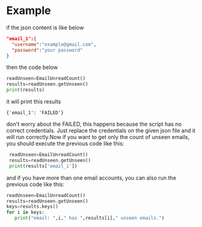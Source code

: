 # Example
  if the json content is like below
  ```json
  "email_1":{
	"username":"example@gmail.com",
    "password":"your password"
}
  ```
  then the code below 
  ```python
  readUnseen=EmailUnreadCount()
  results=readUnseen.getUnseen()
  print(results)
  ```
  it will print this results
  ```string
  {'email_1': 'FAILED'}
  ```
 don't worry about the FAILED, this happens because the script has no correct credentials. Just replace the credentials on the given json file and it will run correctly.Now if you want to get only the count of unseen emails, you should execute the previous code like this:
 ```python
  readUnseen=EmailUnreadCount()
  results=readUnseen.getUnseen()
  print(results['email_1'])
  ```
  and if you have more than one email accounts, you can also run the previous code like this:
 ```python
readUnseen=EmailUnreadCount()
results=readUnseen.getUnseen()
keys=results.keys()
for i in keys:
	print("email: ",i," has ",results[i]," unseen emails.")
```
